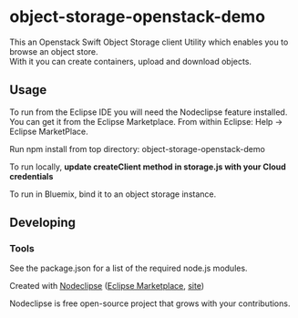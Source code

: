 

# object-storage-openstack-demo

This an Openstack Swift Object Storage client Utility which enables you to browse an object store.  
With it you can create containers, upload and download objects.


## Usage

To run from the Eclipse IDE you will need the Nodeclipse feature installed.   You can get it from the Eclipse 
Marketplace.  From within Eclipse: Help -> Eclipse MarketPlace.

Run npm install from top directory: object-storage-openstack-demo

To run locally, **update createClient method in storage.js with your Cloud credentials**

To run in Bluemix, bind it to an object storage instance.

## Developing




### Tools

See the package.json for a list of the required node.js modules.

Created with [Nodeclipse](https://github.com/Nodeclipse/nodeclipse-1)
 ([Eclipse Marketplace](http://marketplace.eclipse.org/content/nodeclipse), [site](http://www.nodeclipse.org))   

Nodeclipse is free open-source project that grows with your contributions.
